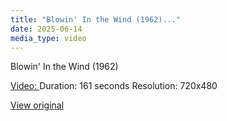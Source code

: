 ```yaml
---
title: "Blowin' In the Wind (1962)..."
date: 2025-06-14
media_type: video
---
```


Blowin' In the Wind (1962)


[Video: ](video_files/video_7@14-06-2025_11-52-10.mp4)
Duration: 161 seconds
Resolution: 720x480


[View original](https://t.me/c/2696929880/329)

